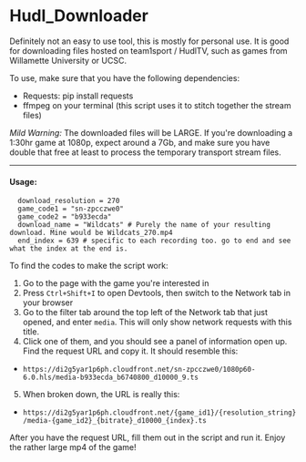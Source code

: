 # Hudl_Downloader


Definitely not an easy to use tool, this is mostly for personal use. 
It is good for downloading files hosted on team1sport / HudlTV, such as games from Willamette University or UCSC. 

To use, make sure that you have the following dependencies:
- Requests: pip install requests
- ffmpeg on your terminal (this script uses it to stitch together the stream files)

*Mild Warning:* The downloaded files will be LARGE. If you're downloading a 1:30hr game at 1080p, expect around a 7Gb, and make sure you have double that free at least to process the temporary transport stream files. 

---

#### Usage:

```
  download_resolution = 270 
  game_code1 = "sn-zpcczwe0"
  game_code2 = "b933ecda"
  download_name = "Wildcats" # Purely the name of your resulting download. Mine would be Wildcats_270.mp4
  end_index = 639 # specific to each recording too. go to end and see what the index at the end is.
```

To find the codes to make the script work:
1) Go to the page with the game you're interested in
2) Press `Ctrl+Shift+I` to open Devtools, then switch to the Network tab in your browser
3) Go to the filter tab around the top left of the Network tab that just opened, and enter `media`. This will only show network requests with this title. 
4) Click one of them, and you should see a panel of information open up. Find the request URL and copy it. It should resemble this:
  - `https://di2g5yar1p6ph.cloudfront.net/sn-zpcczwe0/1080p60-6.0.hls/media-b933ecda_b6740800_d10000_9.ts`
5) When broken down, the URL is really this:
  - `https://di2g5yar1p6ph.cloudfront.net/{game_id1}/{resolution_string}/media-{game_id2}_{bitrate}_d10000_{index}.ts`

After you have the request URL, fill them out in the script and run it. Enjoy the rather large mp4 of the game! 
